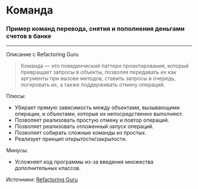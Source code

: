 # Команда

### Пример команд перевода, снятия и пополнения деньгами счетов в банке

---

Описание с Refactoring Guru

> Команда — это поведенческий паттерн проектирования, который превращает запросы в объекты, позволяя передавать их как аргументы при вызове методов, ставить запросы в очередь, логировать их, а также поддерживать отмену операций.

Плюсы: 
* Убирает прямую зависимость между объектами, вызывающими операции, и объектами, которые их непосредственно выполняют.
* Позволяет реализовать простую отмену и повтор операций.
* Позволяет реализовать отложенный запуск операций.
* Позволяет собирать сложные команды из простых.
* Реализует принцип открытости/закрытости.

Минусы:
* Усложняет код программы из-за введения множества дополнительных классов.

Источники: 
[Refactoring Guru](https://refactoring.guru/ru/design-patterns/command)

